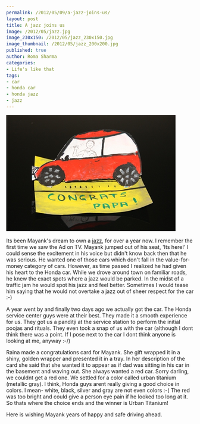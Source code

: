 ```yaml
--- 
permalink: /2012/05/09/a-jazz-joins-us/
layout: post
title: A jazz joins us
image: /2012/05/jazz.jpg
image_230x150: /2012/05/jazz_230x150.jpg
image_thumbnail: /2012/05/jazz_200x200.jpg
published: true
author: Roma Sharma
categories: 
- Life's like that
tags:
- car
- honda car
- honda jazz
- jazz
---
```

<a href="/2012/05/jazz.jpg"><img class="alignnone size-full wp-image-2692" title="jazz" src="/2012/05/jazz.jpg" alt="" width="455" height="312" /></a>

Its been Mayank's dream to own a <a title="Honda Jazz" href="http://www.hondacarindia.com/jazz2011/">jazz</a>, for over a year now. I remember the first time we saw the Ad on TV. Mayank jumped out of his seat, 'Its here!' I could sense the excitement in his voice but didn't know back then that he was serious. He wanted one of those cars which don't fall in the value-for-money category of cars. However, as time passed I realized he had given his heart to the Honda car. While we drove around town on familiar roads, he knew the exact spots where a jazz would be parked. In the midst of a traffic jam he would spot his jazz and feel better. Sometimes I would tease him saying that he would not overtake a jazz out of sheer respect for the car :-)<!--more-->

A year went by and finally two days ago we actually got the car. The Honda service center guys were at their best. They made it a smooth experience for us. They got us a panditji at the service station to perform the initial poojas and rituals. They even took a snap of us with the car (although I dont think there was a point. If I pose next to the car I dont think anyone is looking at me, anyway :-/)

Raina made a congratulations card for Mayank. She gift wrapped it in a shiny, golden wrapper and presented it in a tray. In her description of the card she said that she wanted it to appear as if dad was sitting in his car in the basement and waving out. She always wanted a red car. Sorry darling, we couldnt get a red one. We settled for a color called urban titanium (metallic gray). I think, Honda guys arent really giving a good choice in colors. I mean- white, black, silver and gray are not even colors :-( The red was too bright and could give a person eye pain if he looked too long at it. So thats where the choice ends and the winner is Urban Titanium!

Here is wishing Mayank years of happy and safe driving ahead.
